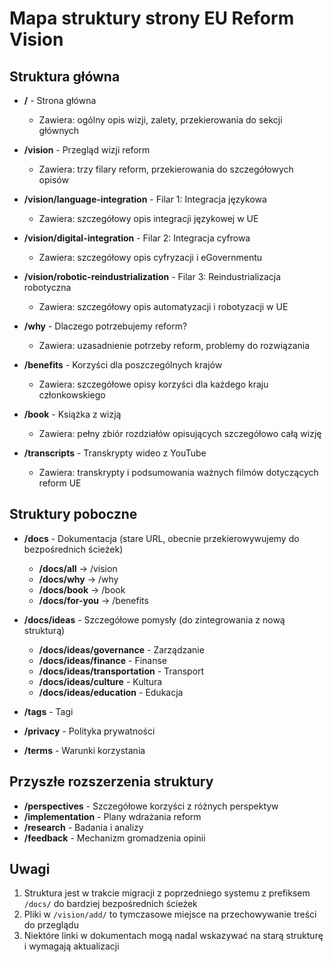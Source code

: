 # Mapa struktury strony EU Reform Vision

## Struktura główna

- **/** - Strona główna
  - Zawiera: ogólny opis wizji, zalety, przekierowania do sekcji głównych
  
- **/vision** - Przegląd wizji reform
  - Zawiera: trzy filary reform, przekierowania do szczegółowych opisów

- **/vision/language-integration** - Filar 1: Integracja językowa
  - Zawiera: szczegółowy opis integracji językowej w UE
  
- **/vision/digital-integration** - Filar 2: Integracja cyfrowa
  - Zawiera: szczegółowy opis cyfryzacji i eGovernmentu

- **/vision/robotic-reindustrialization** - Filar 3: Reindustrializacja robotyczna
  - Zawiera: szczegółowy opis automatyzacji i robotyzacji w UE

- **/why** - Dlaczego potrzebujemy reform?
  - Zawiera: uzasadnienie potrzeby reform, problemy do rozwiązania

- **/benefits** - Korzyści dla poszczególnych krajów
  - Zawiera: szczegółowe opisy korzyści dla każdego kraju członkowskiego
  
- **/book** - Książka z wizją
  - Zawiera: pełny zbiór rozdziałów opisujących szczegółowo całą wizję
  
- **/transcripts** - Transkrypty wideo z YouTube
  - Zawiera: transkrypty i podsumowania ważnych filmów dotyczących reform UE

## Struktury poboczne

- **/docs** - Dokumentacja (stare URL, obecnie przekierowywujemy do bezpośrednich ścieżek)
  - **/docs/all** -> /vision
  - **/docs/why** -> /why
  - **/docs/book** -> /book
  - **/docs/for-you** -> /benefits

- **/docs/ideas** - Szczegółowe pomysły (do zintegrowania z nową strukturą)
  - **/docs/ideas/governance** - Zarządzanie
  - **/docs/ideas/finance** - Finanse
  - **/docs/ideas/transportation** - Transport
  - **/docs/ideas/culture** - Kultura
  - **/docs/ideas/education** - Edukacja

- **/tags** - Tagi
- **/privacy** - Polityka prywatności
- **/terms** - Warunki korzystania

## Przyszłe rozszerzenia struktury

- **/perspectives** - Szczegółowe korzyści z różnych perspektyw
- **/implementation** - Plany wdrażania reform
- **/research** - Badania i analizy
- **/feedback** - Mechanizm gromadzenia opinii

## Uwagi

1. Struktura jest w trakcie migracji z poprzedniego systemu z prefiksem `/docs/` do bardziej bezpośrednich ścieżek
2. Pliki w `/vision/add/` to tymczasowe miejsce na przechowywanie treści do przeglądu
3. Niektóre linki w dokumentach mogą nadal wskazywać na starą strukturę i wymagają aktualizacji
